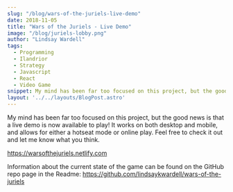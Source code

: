```yaml
---
slug: "/blog/wars-of-the-juriels-live-demo"
date: 2018-11-05
title: "Wars of the Juriels - Live Demo"
image: "/blog/juriels-lobby.png"
author: "Lindsay Wardell"
tags:
  - Programming
  - Ilandrior
  - Strategy
  - Javascript
  - React
  - Video Game
snippet: My mind has been far too focused on this project, but the good news is that a live demo is now available to play!
layout: '../../layouts/BlogPost.astro'
---
```

My mind has been far too focused on this project, but the good news is that a live demo is now available to play! It works on both desktop and mobile, and allows for either a hotseat mode or online play. Feel free to check it out and let me know what you think.

https://warsofthejuriels.netlify.com

Information about the current state of the game can be found on the GitHub repo page in the Readme: https://github.com/lindsaykwardell/wars-of-the-juriels